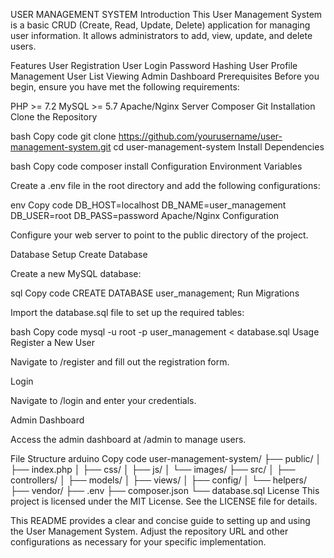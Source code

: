 USER MANAGEMENT SYSTEM 
Introduction
This User Management System is a basic CRUD (Create, Read, Update, Delete) application for managing user information. It allows administrators to add, view, update, and delete users.

Features
User Registration
User Login
Password Hashing
User Profile Management
User List Viewing
Admin Dashboard
Prerequisites
Before you begin, ensure you have met the following requirements:

PHP >= 7.2
MySQL >= 5.7
Apache/Nginx Server
Composer
Git
Installation
Clone the Repository

bash
Copy code
git clone https://github.com/yourusername/user-management-system.git
cd user-management-system
Install Dependencies

bash
Copy code
composer install
Configuration
Environment Variables

Create a .env file in the root directory and add the following configurations:

env
Copy code
DB_HOST=localhost
DB_NAME=user_management
DB_USER=root
DB_PASS=password
Apache/Nginx Configuration

Configure your web server to point to the public directory of the project.

Database Setup
Create Database

Create a new MySQL database:

sql
Copy code
CREATE DATABASE user_management;
Run Migrations

Import the database.sql file to set up the required tables:

bash
Copy code
mysql -u root -p user_management < database.sql
Usage
Register a New User

Navigate to /register and fill out the registration form.

Login

Navigate to /login and enter your credentials.

Admin Dashboard

Access the admin dashboard at /admin to manage users.

File Structure
arduino
Copy code
user-management-system/
├── public/
│   ├── index.php
│   ├── css/
│   ├── js/
│   └── images/
├── src/
│   ├── controllers/
│   ├── models/
│   ├── views/
│   ├── config/
│   └── helpers/
├── vendor/
├── .env
├── composer.json
└── database.sql
License
This project is licensed under the MIT License. See the LICENSE file for details.

This README provides a clear and concise guide to setting up and using the User Management System. Adjust the repository URL and other configurations as necessary for your specific implementation.
